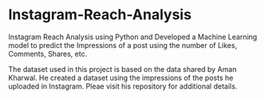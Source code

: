 # Instagram-Reach-Analysis
Instagram Reach Analysis using Python and Developed a Machine Learning model to predict the Impressions of a post using the number of Likes, Comments, Shares, etc.

The dataset used in this project is based on the data shared by Aman Kharwal. He created a dataset using the impressions of the posts he uploaded in Instagram. Pleae visit his repository for additional details.
